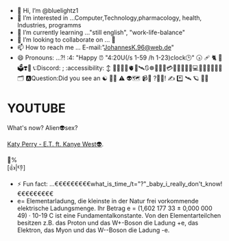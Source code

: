 - 👋 Hi, I’m @bluelightz1
- 👀 I’m interested in ...Computer,Technology,pharmacology, health, Industries, programms
- 🌱 I’m currently learning ..."still english", "work-life-balance"
- 💞️ I’m looking to collaborate on ... 🔢
- 📫 How to reach me ... E-mail:"JohannesK.96@web.de"
- 😄 Pronouns: ...?! :4: "Happy ⏰ "4:20U(/s 1-59 /h 1-23)clock🕒" 🕟 🩹 🐈 🥇 🗳️❣️🫰 📞:Discord: ; 
    :accessibility: 
↕️ 👩‍💻👩‍✈️🫀🏧🛰️🔃☸️📇🎼🏧💳🇪🇺💶🚦🛂💻👮👮‍♂️👮‍♀️🪪🗂️ 🅰️Question:Did you see an ☯️   🧟‍♂️   ⚠️ 👽🗺️ 📹🫵 ?🌟👾!  ✍️  *️⃣ 🛰️ 🪐 👩‍🎤
<h1>YOUTUBE</h1>

<p>What's now? Alien👽sex?

<a href="https://www.youtube.com/watch?v=t5Sd5c4o9UM">Katy Perry - E.T. ft. Kanye West👽</a>.

</p>

💯%             
[👍|👎]


- ⚡ Fun fact: ...€€€€€€€€€what_is_time_/t="?"_baby_i_really_don't_know!€€€€€€€€€
- e= Elementarladung, die kleinste in der Natur frei vorkommende elektrische Ladungsmenge. Ihr Betrag e = (1,602 177 33 ± 0,000 000 49) · 10-19 C ist eine Fundamentalkonstante. Von den Elementarteilchen besitzen z.B. das Proton und das W+-Boson die Ladung +e, das Elektron, das Myon und das W--Boson die Ladung -e.

<!---Sleeping@day/night
Terra
bluelightz1/bluelightz1 is a ✨ special ✨ repository because its `README.md` (this file) appears on your GitHub profile.
You can click the Preview link to take a look at your changes.
--->
